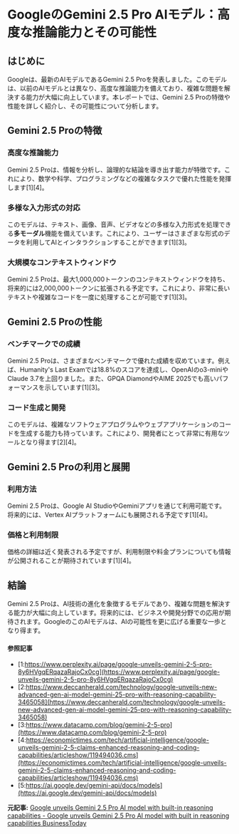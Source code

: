 # GoogleのGemini 2.5 Pro AIモデル：高度な推論能力とその可能性

## はじめに

Googleは、最新のAIモデルであるGemini 2.5 Proを発表しました。このモデルは、以前のAIモデルとは異なり、高度な推論能力を備えており、複雑な問題を解決する能力が大幅に向上しています。本レポートでは、Gemini 2.5 Proの特徴や性能を詳しく紹介し、その可能性について分析します。

## Gemini 2.5 Proの特徴

### **高度な推論能力**

Gemini 2.5 Proは、情報を分析し、論理的な結論を導き出す能力が特徴です。これにより、数学や科学、プログラミングなどの複雑なタスクで優れた性能を発揮します[1][4]。

### **多様な入力形式の対応**

このモデルは、テキスト、画像、音声、ビデオなどの多様な入力形式を処理できる**多モーダル**機能を備えています。これにより、ユーザーはさまざまな形式のデータを利用してAIとインタラクションすることができます[1][3]。

### **大規模なコンテキストウィンドウ**

Gemini 2.5 Proは、最大1,000,000トークンのコンテキストウィンドウを持ち、将来的には2,000,000トークンに拡張される予定です。これにより、非常に長いテキストや複雑なコードを一度に処理することが可能です[1][3]。

## Gemini 2.5 Proの性能

### **ベンチマークでの成績**

Gemini 2.5 Proは、さまざまなベンチマークで優れた成績を収めています。例えば、Humanity's Last Examでは18.8%のスコアを達成し、OpenAIのo3-miniやClaude 3.7を上回りました。また、GPQA DiamondやAIME 2025でも高いパフォーマンスを示しています[1][3]。

### **コード生成と開発**

このモデルは、複雑なソフトウェアプログラムやウェブアプリケーションのコードを生成する能力も持っています。これにより、開発者にとって非常に有用なツールとなり得ます[2][4]。

## Gemini 2.5 Proの利用と展開

### **利用方法**

Gemini 2.5 Proは、Google AI StudioやGeminiアプリを通じて利用可能です。将来的には、Vertex AIプラットフォームにも展開される予定です[1][4]。

### **価格と利用制限**

価格の詳細は近く発表される予定ですが、利用制限や料金プランについても情報が公開されることが期待されています[1][4]。

## 結論

Gemini 2.5 Proは、AI技術の進化を象徴するモデルであり、複雑な問題を解決する能力が大幅に向上しています。将来的には、ビジネスや開発分野での応用が期待されます。GoogleのこのAIモデルは、AIの可能性を更に広げる重要な一歩となり得ます。

#### 参照記事
- [1:https://www.perplexity.ai/page/google-unveils-gemini-2-5-pro-8y6HVgqERqazaRajoCx0cg](https://www.perplexity.ai/page/google-unveils-gemini-2-5-pro-8y6HVgqERqazaRajoCx0cg)
- [2:https://www.deccanherald.com/technology/google-unveils-new-advanced-gen-ai-model-gemini-25-pro-with-reasoning-capability-3465058](https://www.deccanherald.com/technology/google-unveils-new-advanced-gen-ai-model-gemini-25-pro-with-reasoning-capability-3465058)
- [3:https://www.datacamp.com/blog/gemini-2-5-pro](https://www.datacamp.com/blog/gemini-2-5-pro)
- [4:https://economictimes.com/tech/artificial-intelligence/google-unveils-gemini-2-5-claims-enhanced-reasoning-and-coding-capabilities/articleshow/119494036.cms](https://economictimes.com/tech/artificial-intelligence/google-unveils-gemini-2-5-claims-enhanced-reasoning-and-coding-capabilities/articleshow/119494036.cms)
- [5:https://ai.google.dev/gemini-api/docs/models](https://ai.google.dev/gemini-api/docs/models)


**元記事:** [Google unveils Gemini 2.5 Pro AI model with built-in reasoning capabilities - Google unveils Gemini 2.5 Pro AI model with built in reasoning capabilities BusinessToday](https://www.businesstoday.in/technology/news/story/google-unveils-gemini-25-pro-ai-model-with-built-in-reasoning-capabilities-469629-2025-03-27)